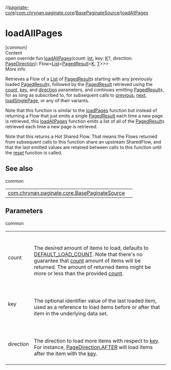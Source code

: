 //[paginate-core](../../../index.md)/[com.chrynan.paginate.core](../index.md)/[BasePaginateSource](index.md)/[loadAllPages](load-all-pages.md)



# loadAllPages  
[common]  
Content  
open override fun [loadAllPages](load-all-pages.md)(count: [Int](https://kotlinlang.org/api/latest/jvm/stdlib/kotlin/-int/index.html), key: [K](index.md)?, direction: [PageDirection](../-page-direction/index.md)): Flow<[List](https://kotlinlang.org/api/latest/jvm/stdlib/kotlin.collections/-list/index.html)<[PagedResult](../-paged-result/index.md)<[K](index.md), [T](index.md)>>>  
More info  


Retrieves a Flow of a [List](https://kotlinlang.org/api/latest/jvm/stdlib/kotlin.collections/-list/index.html) of [PagedResult](../-paged-result/index.md)s starting with any previously loaded [PagedResult](../-paged-result/index.md)s, followed by the [PagedResult](../-paged-result/index.md) retrieved using the [count](load-all-pages.md), [key](load-all-pages.md), and [direction](load-all-pages.md) parameters, and continues emitting [PagedResult](../-paged-result/index.md)s, for as long as subscribed to, for subsequent calls to [previous](previous.md), [next](next.md), [loadSinglePage](load-single-page.md), or any of their variants.



Note that this function is similar to the [loadPages](load-pages.md) function but instead of returning a Flow that just emits a single [PagedResult](../-paged-result/index.md) each time a new page is retrieved, this [loadAllPages](load-all-pages.md) function emits a list of all of the [PagedResult](../-paged-result/index.md)s retrieved each time a new page is retrieved.



Note that this returns a Hot Shared Flow. That means the Flows returned from subsequent calls to this function share an upstream SharedFlow, and that the last emitted values are retained between calls to this function until the [reset](reset.md) function is called.



## See also  
  
common  
  
| | |
|---|---|
| <a name="com.chrynan.paginate.core/BasePaginateSource/loadAllPages/#kotlin.Int#TypeParam(bounds=[kotlin.Any])?#com.chrynan.paginate.core.PageDirection/PointingToDeclaration/"></a>[com.chrynan.paginate.core.BasePaginateSource](load-pages.md)| <a name="com.chrynan.paginate.core/BasePaginateSource/loadAllPages/#kotlin.Int#TypeParam(bounds=[kotlin.Any])?#com.chrynan.paginate.core.PageDirection/PointingToDeclaration/"></a>|
  


## Parameters  
  
common  
  
| | |
|---|---|
| <a name="com.chrynan.paginate.core/BasePaginateSource/loadAllPages/#kotlin.Int#TypeParam(bounds=[kotlin.Any])?#com.chrynan.paginate.core.PageDirection/PointingToDeclaration/"></a>count| <a name="com.chrynan.paginate.core/BasePaginateSource/loadAllPages/#kotlin.Int#TypeParam(bounds=[kotlin.Any])?#com.chrynan.paginate.core.PageDirection/PointingToDeclaration/"></a><br><br>The desired amount of items to load, defaults to [DEFAULT_LOAD_COUNT](../-paginate-repository/-companion/-d-e-f-a-u-l-t_-l-o-a-d_-c-o-u-n-t.md). Note that there's no guarantee that [count](load-all-pages.md) amount of items will be returned. The amount of returned items might be more or less than the provided [count](load-all-pages.md).<br><br>|
| <a name="com.chrynan.paginate.core/BasePaginateSource/loadAllPages/#kotlin.Int#TypeParam(bounds=[kotlin.Any])?#com.chrynan.paginate.core.PageDirection/PointingToDeclaration/"></a>key| <a name="com.chrynan.paginate.core/BasePaginateSource/loadAllPages/#kotlin.Int#TypeParam(bounds=[kotlin.Any])?#com.chrynan.paginate.core.PageDirection/PointingToDeclaration/"></a><br><br>The optional identifier value of the last loaded item, used as a reference to load items before or after that item in the underlying data set.<br><br>|
| <a name="com.chrynan.paginate.core/BasePaginateSource/loadAllPages/#kotlin.Int#TypeParam(bounds=[kotlin.Any])?#com.chrynan.paginate.core.PageDirection/PointingToDeclaration/"></a>direction| <a name="com.chrynan.paginate.core/BasePaginateSource/loadAllPages/#kotlin.Int#TypeParam(bounds=[kotlin.Any])?#com.chrynan.paginate.core.PageDirection/PointingToDeclaration/"></a><br><br>The direction to load more items with respect to [key](load-all-pages.md). For instance, [PageDirection.AFTER](../-page-direction/-a-f-t-e-r/index.md) will load items after the item with the [key](load-all-pages.md).<br><br>|
  
  



